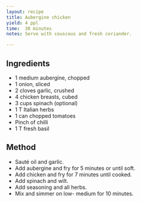 ```yaml
---
layout: recipe
title: Aubergine chicken
yield: 4 ppl
time:  30 minutes
notes: Serve with couscous and fresh coriander. 

---
```


## Ingredients
- 1 medium aubergine, chopped
- 1 onion, sliced
- 2 cloves garlic, crushed
- 4 chicken breasts, cubed
- 3 cups spinach (optional)
- 1 T Italian herbs
- 1 can chopped tomatoes
- Pinch of chilli
- 1 T fresh basil

## Method
- Sauté oil and garlic.
- Add aubergine and fry for 5 minutes or until soft. 
- Add chicken and fry for 7 minutes until cooked. 
- Add spinach and wilt. 
- Add seasoning and all herbs. 
- Mix and simmer on low- medium for 10 minutes. 

